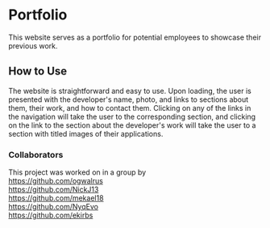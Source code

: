 # Portfolio
This website serves as a portfolio for potential employees to showcase their previous work. 

## How to Use
The website is straightforward and easy to use. Upon loading, the user is presented with the developer's name, photo, and links to sections about them, their work, and how to contact them. Clicking on any of the links in the navigation will take the user to the corresponding section, and clicking on the link to the section about the developer's work will take the user to a section with titled images of their applications.

### Collaborators
This project was worked on in a group by <br/>
https://github.com/ogwalrus <br/>
https://github.com/NickJ13 <br/>
https://github.com/mekael18 <br/>
https://github.com/NyqEvo <br/>
https://github.com/ekirbs